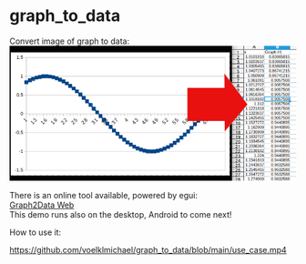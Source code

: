 # graph_to_data

Convert image of graph to data:  
![Illustrating image](Readme_Image.png)

There is an online tool available, powered by egui:  
[Graph2Data Web](https://voelklmichael.github.io/graph_to_data/)  
This demo runs also on the desktop, Android to come next!

How to use it:

https://github.com/voelklmichael/graph_to_data/blob/main/use_case.mp4
